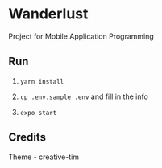 # Wanderlust

Project for Mobile Application Programming

## Run

1. `yarn install`

1. `cp .env.sample .env` and fill in the info

1. `expo start`

## Credits

Theme - creative-tim